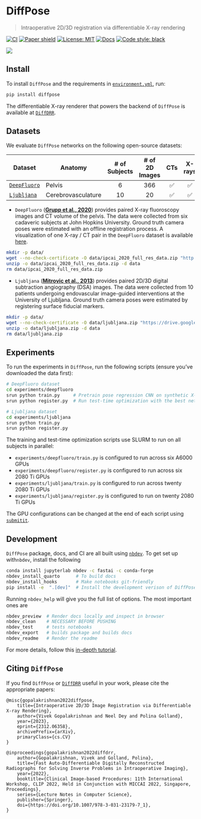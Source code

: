 # DiffPose

<!-- WARNING: THIS FILE WAS AUTOGENERATED! DO NOT EDIT! -->

> Intraoperative 2D/3D registration via differentiable X-ray rendering

[![CI](https://github.com/eigenvivek/DiffPose/actions/workflows/test.yaml/badge.svg)](https://github.com/eigenvivek/DiffPose/actions/workflows/test.yaml)
[![Paper
shield](https://img.shields.io/badge/arXiv-2312.06358-red.svg)](https://arxiv.org/abs/2312.06358)
[![License:
MIT](https://img.shields.io/badge/License-MIT-blue.svg)](LICENSE)
[![Docs](https://github.com/eigenvivek/DiffPose/actions/workflows/deploy.yaml/badge.svg)](https://vivekg.dev/DiffPose)
[![Code style:
black](https://img.shields.io/badge/Code%20style-black-black.svg)](https://github.com/psf/black)

![](experiments/test_time_optimization.gif)

## Install

To install `DiffPose` and the requirements in
[`environment.yml`](https://github.com/eigenvivek/DiffPose/blob/main/environment.yml),
run:

``` zsh
pip install diffpose
```

The differentiable X-ray renderer that powers the backend of `DiffPose`
is available at [`DiffDRR`](https://github.com/eigenvivek/DiffDRR).

## Datasets

We evaluate `DiffPose` networks on the following open-source datasets:

| **Dataset**                                                                | **Anatomy**        | **\# of Subjects** | **\# of 2D Images** | **CTs** | **X-rays** | Fiducials |
|----------------------------------------------------------------------------|--------------------|:------------------:|:-------------------:|:-------:|:----------:|:---------:|
| [`DeepFluoro`](https://github.com/rg2/DeepFluoroLabeling-IPCAI2020)        | Pelvis             |         6          |         366         |   ✅    |     ✅     |    ❌     |
| [`Ljubljana`](https://lit.fe.uni-lj.si/en/research/resources/3D-2D-GS-CA/) | Cerebrovasculature |         10         |         20          |   ✅    |     ✅     |    ✅     |

<!-- | [`2D-3D-GS`](https://lit.fe.uni-lj.si/en/research/resources/2D-3D-GS/)     | Lumbar Spine       |          1         |          18         |    ✅    |      ✅     |     ✅     |
| [`VerSe`](https://github.com/anjany/verse)                                 | Spine              |         355        |         N/A         |    ✅    |      ❌     |     ❌     | -->

- `DeepFluoro` ([**Grupp et al.,
  2020**](https://link.springer.com/article/10.1007/s11548-020-02162-7))
  provides paired X-ray fluoroscopy images and CT volume of the pelvis.
  The data were collected from six cadaveric subjects at John Hopkins
  University. Ground truth camera poses were estimated with an offline
  registration process. A visualization of one X-ray / CT pair in the
  `DeepFluoro` dataset is available
  [here](https://vivekg.dev/DiffPose/experiments/render.html).

``` zsh
mkdir -p data/
wget --no-check-certificate -O data/ipcai_2020_full_res_data.zip "http://archive.data.jhu.edu/api/access/datafile/:persistentId/?persistentId=doi:10.7281/T1/IFSXNV/EAN9GH"
unzip -o data/ipcai_2020_full_res_data.zip -d data
rm data/ipcai_2020_full_res_data.zip
```

- `Ljubljana` ([**Mitrovic et al.,
  2013**](https://ieeexplore.ieee.org/abstract/document/6507588))
  provides paired 2D/3D digital subtraction angiography (DSA) images.
  The data were collected from 10 patients undergoing endovascular
  image-guided interventions at the University of Ljubljana. Ground
  truth camera poses were estimated by registering surface fiducial
  markers.

``` zsh
mkdir -p data/
wget --no-check-certificate -O data/ljubljana.zip "https://drive.google.com/uc?export=download&confirm=yes&id=1x585pGLI8QGk21qZ2oGwwQ9LMJ09Tqrx"
unzip -o data/ljubljana.zip -d data
rm data/ljubljana.zip
```

<!-- - `2D-3D-GS` ([**Tomaževič et al., 2004**](https://pubmed.ncbi.nlm.nih.gov/16192053/)) ...
&#10;- `VerSe` ([**Sekuboyina et al., 2020**](https://pubs.rsna.org/doi/10.1148/ryai.2020190074)) ... -->

## Experiments

To run the experiments in `DiffPose`, run the following scripts (ensure
you’ve downloaded the data first):

``` zsh
# DeepFluoro dataset
cd experiments/deepfluoro
srun python train.py     # Pretrain pose regression CNN on synthetic X-rays
srun python register.py  # Run test-time optimization with the best network per subject
```

``` zsh
# Ljubljana dataset
cd experiments/ljubljana
srun python train.py
srun python register.py
```

The training and test-time optimization scripts use SLURM to run on all
subjects in parallel:

- `experiments/deepfluoro/train.py` is configured to run across six
  A6000 GPUs
- `experiments/deepfluoro/register.py` is configured to run across six
  2080 Ti GPUs
- `experiments/ljubljana/train.py` is configured to run across twenty
  2080 Ti GPUs
- `experiments/ljubljana/register.py` is configured to run on twenty
  2080 Ti GPUs

The GPU configurations can be changed at the end of each script using
[`submitit`](https://github.com/facebookincubator/submitit).

## Development

`DiffPose` package, docs, and CI are all built using
[`nbdev`](https://nbdev.fast.ai/). To get set up with`nbdev`, install
the following

``` zsh
conda install jupyterlab nbdev -c fastai -c conda-forge 
nbdev_install_quarto      # To build docs
nbdev_install_hooks       # Make notebooks git-friendly
pip install -e  ".[dev]"  # Install the development verison of DiffPose
```

Running `nbdev_help` will give you the full list of options. The most
important ones are

``` zsh
nbdev_preview  # Render docs locally and inspect in browser
nbdev_clean    # NECESSARY BEFORE PUSHING
nbdev_test     # tests notebooks
nbdev_export   # builds package and builds docs
nbdev_readme   # Render the readme
```

For more details, follow this [in-depth
tutorial](https://nbdev.fast.ai/tutorials/tutorial.html).

## Citing `DiffPose`

If you find `DiffPose` or
[`DiffDRR`](https://github.com/eigenvivek/DiffDRR) useful in your work,
please cite the appropriate papers:

    @misc{gopalakrishnan2022diffpose,
        title={Intraoperative 2D/3D Image Registration via Differentiable X-ray Rendering}, 
        author={Vivek Gopalakrishnan and Neel Dey and Polina Golland},
        year={2023},
        eprint={2312.06358},
        archivePrefix={arXiv},
        primaryClass={cs.CV}
    }

    @inproceedings{gopalakrishnan2022diffdrr,
        author={Gopalakrishnan, Vivek and Golland, Polina},
        title={Fast Auto-Differentiable Digitally Reconstructed Radiographs for Solving Inverse Problems in Intraoperative Imaging},
        year={2022},
        booktitle={Clinical Image-based Procedures: 11th International Workshop, CLIP 2022, Held in Conjunction with MICCAI 2022, Singapore, Proceedings},
        series={Lecture Notes in Computer Science},
        publisher={Springer},
        doi={https://doi.org/10.1007/978-3-031-23179-7_1},
    }
